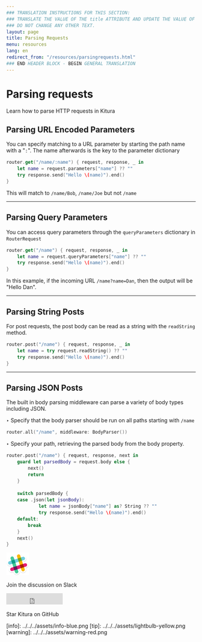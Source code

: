 ```yaml
---
### TRANSLATION INSTRUCTIONS FOR THIS SECTION:
### TRANSLATE THE VALUE OF THE title ATTRIBUTE AND UPDATE THE VALUE OF THE lang ATTRIBUTE.
### DO NOT CHANGE ANY OTHER TEXT.
layout: page
title: Parsing Requests
menu: resources
lang: en
redirect_from: "/resources/parsingrequests.html"
### END HEADER BLOCK - BEGIN GENERAL TRANSLATION
---
```


<div class="titleBlock">
  <h1>Parsing requests</h1>
  <p>Learn how to parse HTTP requests in Kitura</p>
</div>

## Parsing URL Encoded Parameters

You can specify matching to a URL parameter by starting the path name with a "`:`". The name afterwards is the key to the parameter dictionary

```swift
router.get("/name/:name") { request, response, _ in
    let name = request.parameters["name"] ?? ""
    try response.send("Hello \(name)").end()
}
```
This will match to `/name/Bob`, `/name/Joe` but not `/name`

---

## Parsing Query Parameters

You can access query parameters through the `queryParameters` dictionary in `RouterRequest`

```swift
router.get("/name") { request, response, _ in
    let name = request.queryParameters["name"] ?? ""
    try response.send("Hello \(name)").end()
}
```

In this example, if the incoming URL `/name?name=Dan`, then the output will be "Hello Dan".

---

## Parsing String Posts

For post requests, the post body can be read as a string with the `readString` method.

```swift
router.post("/name") { request, response, _ in
    let name = try request.readString() ?? ""
    try response.send("Hello \(name)").end()
}
```

---

## Parsing JSON Posts

The built in body parsing middleware can parse a variety of body types including JSON.

<span class="arrow">&#8227;</span> Specify that the body parser should be run on all paths starting with `/name`

```swift
router.all("/name", middleware: BodyParser())
```

<span class="arrow">&#8227;</span> Specify your path, retrieving the parsed body from the body property.

```swift
router.post("/name") { request, response, next in
    guard let parsedBody = request.body else {
        next()
        return
    }

    switch parsedBody {
    case .json(let jsonBody):
            let name = jsonBody["name"] as? String ?? ""
            try response.send("Hello \(name)").end()
    default:
        break
    }
    next()
}
```
<section class="social-section">
	<div class="social-link">
		<a rel="nofollow" href="http://swift-at-ibm-slack.mybluemix.net">
		<img src="../../../assets/slack.png" alt="Slack Logo" width="60" height="60" class="social-image"/></a>
		<p class="social-header">Join the discussion on Slack</p>
	</div>
	<div  class="social-link">
		<iframe class="social-image" src="https://ghbtns.com/github-btn.html?user=IBM-Swift&amp;repo=Kitura&amp;type=star&amp;count=true&amp;size=large" frameborder="0" scrolling="0" width="150px" height="30px"></iframe>
		<p class="social-header">Star Kitura on GitHub</p>
	</div>
</section>
[info]: ../../../assets/info-blue.png
[tip]: ../../../assets/lightbulb-yellow.png
[warning]: ../../../assets/warning-red.png
